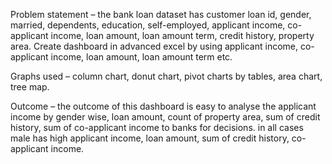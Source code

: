 Problem statement – the bank loan dataset has customer loan id, gender, married, dependents, education, self-employed, applicant income, co-applicant income, loan amount, loan amount term, credit history, property area. Create dashboard in advanced excel by using applicant income, co-applicant income, loan amount, loan amount term etc.



Graphs used – column chart, donut chart, pivot charts by tables, area chart, tree map.



Outcome – the outcome of this dashboard is easy to analyse the applicant income by gender wise, loan amount, count of property area, sum of credit history, sum of co-applicant income to banks for decisions. in all cases male has high applicant income, loan amount, sum of credit history, co-applicant income.
